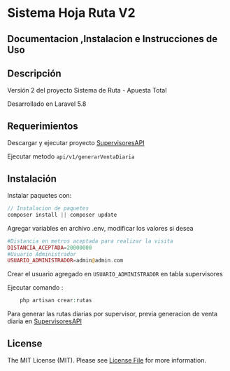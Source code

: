 

# Sistema Hoja Ruta V2


## Documentacion ,Instalacion e Instrucciones de Uso


## Descripción
Versión 2 del proyecto Sistema de Ruta - Apuesta Total

Desarrollado en Laravel 5.8

## Requerimientos

Descargar y ejecutar proyecto [SupervisoresAPI](https://github.com/dcancharir/SupervisoresAPI.git)

Ejecutar metodo `api/v1/generarVentaDiaria`

## Instalación

Instalar paquetes con:

```php
// Instalacion de paquetes
composer install || composer update

```

Agregar variables en archivo .env, modificar los valores si desea

```php
#Distancia en metros aceptada para realizar la visita
DISTANCIA_ACEPTADA=20000000
#Usuario Administrador
USUARIO_ADMINISTRADOR=admin@admin.com
```
Crear el usuario agregado en `USUARIO_ADMINISTRADOR` en tabla supervisores

Ejecutar comando :

```php
    php artisan crear:rutas
```
Para generar las rutas diarias por supervisor, previa generacion de venta diaria en [SupervisoresAPI](https://github.com/dcancharir/SupervisoresAPI.git)


## License

The MIT License (MIT). Please see [License File](LICENSE.md) for more information.
